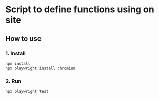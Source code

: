 # Script to define functions using on site

## How to use

### 1. Install

```bash
npm install
npx playwright install chromium
```

### 2. Run

```bash
npx playwright test
```
